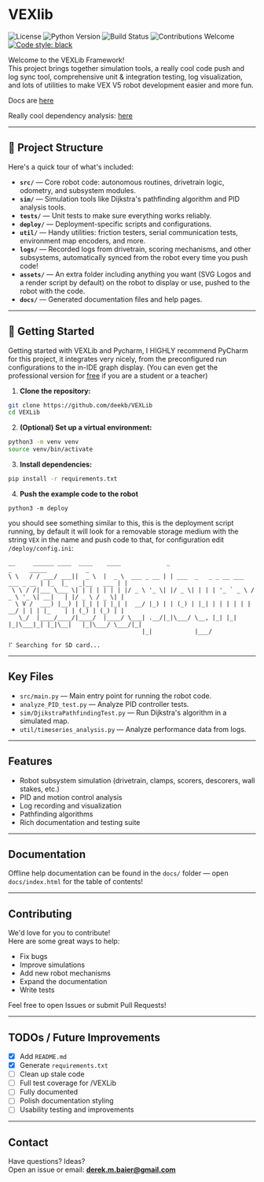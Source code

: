 # VEXlib


![License](https://img.shields.io/badge/license-MIT-green.svg) ![Python Version](https://img.shields.io/badge/python-3.8%2B-blue) ![Build Status](https://img.shields.io/badge/build-passing-brightgreen) ![Contributions Welcome](https://img.shields.io/badge/contributions-welcome-orange) [![Code style: black](https://img.shields.io/badge/code%20style-black-000000.svg)](https://github.com/psf/black)


Welcome to the VEXLib Framework!  
This project brings together simulation tools, a really cool code push and log sync tool, comprehensive unit & integration testing, log visualization,
and lots of utilities to make VEX V5 robot development easier and more fun.

Docs are [here](https://deekb.github.io/VEXlib/)

Really cool dependency analysis: [here](https://deekb.github.io/VEXlib/dependency_analysis.html)

---

## 📂 Project Structure

Here's a quick tour of what's included:

- **`src/`** — Core robot code: autonomous routines, drivetrain logic, odometry, and subsystem modules.
- **`sim/`** — Simulation tools like Dijkstra's pathfinding algorithm and PID analysis tools.
- **`tests/`** — Unit tests to make sure everything works reliably.
- **`deploy/`** — Deployment-specific scripts and configurations.
- **`util/`** — Handy utilities: friction testers, serial communication tests, environment map encoders, and more.
- **`logs/`** — Recorded logs from drivetrain, scoring mechanisms, and other subsystems, automatically synced from the robot every
  time you push code!
- **`assets/`** — An extra folder including anything you want (SVG Logos and a render script by default) on the robot to display or use, pushed to the
  robot with the code.
- **`docs/`** — Generated documentation files and help pages.

---

## 🚀 Getting Started

Getting started with VEXLib and Pycharm, I HIGHLY recommend PyCharm for this project, it integrates very nicely, from the preconfigured run configurations to the in-IDE graph display. (You can even get the professional version for <a href="https://www.jetbrains.com/shop/eform/students">free</a> if you are a student or a teacher)


1. **Clone the repository:**

```bash
git clone https://github.com/deekb/VEXLib
cd VEXLib
```

2. **(Optional) Set up a virtual environment:**

```bash
python3 -m venv venv
source venv/bin/activate
```

3. **Install dependencies:**

```bash
pip install -r requirements.txt
```

4. **Push the example code to the robot**

```shell
python3 -m deploy
```
you should see something similar to this, this is the deployment script running, by default it will look for a removable storage medium with the string `VEX` in the name and push code to that, for configuration edit `/deploy/config.ini`:

```
__     ______ ____  ____    ____             _                                  _     _____           _ 
\ \   / / ___/ ___||  _ \  |  _ \  ___ _ __ | | ___  _   _ _ __ ___   ___ _ __ | |_  |_   _|__   ___ | |
 \ \ / /|___ \___ \| | | | | | | |/ _ \ '_ \| |/ _ \| | | | '_ ` _ \ / _ \ '_ \| __|   | |/ _ \ / _ \| |
  \ V /  ___) |__) | |_| | | |_| |  __/ |_) | | (_) | |_| | | | | | |  __/ | | | |_    | | (_) | (_) | |
   \_/  |____/____/|____/  |____/ \___| .__/|_|\___/ \__, |_| |_| |_|\___|_| |_|\__|   |_|\___/ \___/|_|
                                      |_|            |___/                                              

⠏ Searching for SD card...
```

---

## Key Files

- `src/main.py` — Main entry point for running the robot code.
- `analyze_PID_test.py` — Analyze PID controller tests.
- `sim/DjikstraPathfindingTest.py` — Run Dijkstra's algorithm in a simulated map.
- `util/timeseries_analysis.py` — Analyze performance data from logs.

---

## Features

- Robot subsystem simulation (drivetrain, clamps, scorers, descorers, wall stakes, etc.)
- PID and motion control analysis
- Log recording and visualization
- Pathfinding algorithms
- Rich documentation and testing suite

---

## Documentation

Offline help documentation can be found in the `docs/` folder — open `docs/index.html` for the table of contents!

---

## Contributing

We'd love for you to contribute!  
Here are some great ways to help:

- Fix bugs
- Improve simulations
- Add new robot mechanisms
- Expand the documentation
- Write tests

Feel free to open Issues or submit Pull Requests!

---

## TODOs / Future Improvements

- [x] Add `README.md`
- [x] Generate `requirements.txt`
- [ ] Clean up stale code
- [ ] Full test coverage for /VEXLib
- [ ] Fully documented
- [ ] Polish documentation styling
- [ ] Usability testing and improvements

---


## Contact

Have questions? Ideas?  
Open an issue or email: **derek.m.baier@gmail.com**
